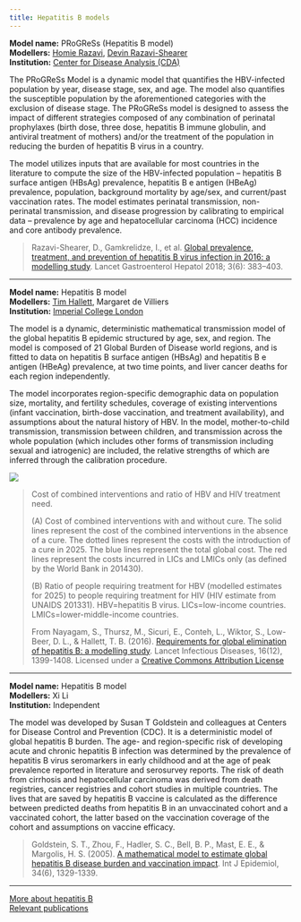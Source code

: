 ```yaml
---
title: Hepatitis B models
---
```


**Model name:**  PRoGReSs (Hepatitis B model)    
**Modellers:**   [Homie Razavi](http://cdafound.org/our-team/), [Devin Razavi-Shearer](http://cdafound.org/our-team/)    
**Institution:** [Center for Disease Analysis (CDA)](http://cdafound.org/)

The PRoGReSs Model is a dynamic model that quantifies the HBV-infected population by year, disease stage, sex, and age. The model also quantifies the susceptible population by the aforementioned categories with the exclusion of disease stage. The PRoGReSs model is designed to assess the impact of different strategies composed of any combination of perinatal prophylaxes (birth dose, three dose, hepatitis B immune globulin, and antiviral treatment of mothers) and/or the treatment of the population in reducing the burden of hepatitis B virus in a country. 

The model utilizes inputs that are available for most countries in the literature to compute the size of the HBV-infected population – hepatitis B surface antigen (HBsAg) prevalence, hepatitis B e antigen (HBeAg) prevalence, population, background mortality by age/sex, and current/past vaccination rates.  The model estimates perinatal transmission, non-perinatal transmission, and disease progression by calibrating to empirical data – prevalence by age and hepatocellular carcinoma (HCC) incidence and core antibody prevalence.   

> Razavi-Shearer, D., Gamkrelidze, I., et al. [Global prevalence, treatment, and prevention of hepatitis B virus infection in 2016: a modelling study](https://www.thelancet.com/journals/langas/article/PIIS2468-1253(18)30056-6/fulltext). Lancet Gastroenterol Hepatol 2018; 3(6): 383–403.


---    
    
<div id="imperial"></div>

**Model name:** Hepatitis B model  
**Modellers:** [Tim Hallett](http://www.imperial.ac.uk/people/timothy.hallett), Margaret de Villiers   
**Institution:** [Imperial College London](https://www.imperial.ac.uk/school-public-health/infectious-disease-epidemiology/)

The model is a dynamic, deterministic mathematical transmission model of the global hepatitis B epidemic structured by age, sex, and region. The model is composed of 21 Global Burden of Disease world regions, and is fitted to data on hepatitis B surface antigen (HBsAg) and hepatitis B e antigen (HBeAg) prevalence, at two time points, and liver cancer deaths for each region independently. 

The model incorporates region-specific demographic data on population size, mortality, and fertility schedules, coverage of existing interventions (infant vaccination, birth-dose vaccination, and treatment availability), and assumptions about the natural history of HBV. In the model, mother-to-child transmission, transmission between children, and transmission across the whole population (which includes other forms of transmission including sexual and iatrogenic) are included, the relative strengths of which are inferred through the calibration procedure.

[![](/img/models/hep-b_model_tim_hallett.jpg)](/img/models/hep-b_model_tim_hallett.jpg)

> Cost of combined interventions and ratio of HBV and HIV treatment need.
>
> (A) Cost of combined interventions with and without cure. The solid lines represent the cost of the combined interventions in the absence of a cure. The dotted lines represent the costs with the introduction of a cure in 2025. The blue lines represent the total global cost. The red lines represent the costs incurred in LICs and LMICs only (as defined by the World Bank in 201430).  
> 
> (B) Ratio of people requiring treatment for HBV (modelled estimates for 2025) to people requiring treatment for HIV (HIV estimate from UNAIDS 201331). HBV=hepatitis B virus. LICs=low-income countries. LMICs=lower-middle-income countries.
>
> From Nayagam, S., Thursz, M., Sicuri, E., Conteh, L., Wiktor, S., Low-Beer, D. L., & Hallett, T. B. (2016). [Requirements for global elimination of hepatitis B: a modelling study](http://www.thelancet.com/journals/laninf/article/PIIS1473-3099(16)30204-3/abstract). Lancet Infectious Diseases, 16(12), 1399-1408. Licensed under a [Creative Commons Attribution License](https://creativecommons.org/licenses/by/4.0/)   


<div id="independent"></div>

---    

**Model name:**  Hepatitis B model    
**Modellers:**   Xi Li     
**Institution:** Independent

The model was developed by Susan T Goldstein and colleagues at Centers for Disease Control and Prevention (CDC). It is a deterministic model of global hepatitis B burden. The age- and region-specific risk of developing acute and chronic hepatitis B infection was determined by the prevalence of hepatitis B virus seromarkers in early childhood and at the age of peak prevalence reported in literature and serosurvey reports. The risk of death from cirrhosis and hepatocellular carcinoma was derived from death registries, cancer registries and cohort studies in multiple countries. The lives that are saved by hepatitis B vaccine is calculated as the difference between predicted deaths from hepatitis B in an unvaccinated cohort and a vaccinated cohort, the latter based on the vaccination coverage of the cohort and assumptions on vaccine efficacy.     

> Goldstein, S. T., Zhou, F., Hadler, S. C., Bell, B. P., Mast, E. E., & Margolis, H. S. (2005). [A mathematical model to estimate global hepatitis B disease burden and vaccination impact](https://www.ncbi.nlm.nih.gov/pubmed/16249217). Int J Epidemiol, 34(6), 1329-1339.   
    
---

[More about hepatitis B](/diseases/hep-b)  
[Relevant publications](/publications#hep-b)
